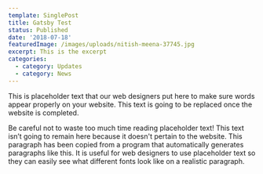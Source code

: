 ```yaml
---
template: SinglePost
title: Gatsby Test
status: Published
date: '2018-07-18'
featuredImage: /images/uploads/nitish-meena-37745.jpg
excerpt: This is the excerpt
categories:
  - category: Updates
  - category: News
---
```


This is placeholder text that our web designers put here to make sure words appear properly on your website. This text is going to be replaced once the website is completed.

Be careful not to waste too much time reading placeholder text! This text isn’t going to remain here because it doesn't pertain to the website. This paragraph has been copied from a program that automatically generates paragraphs like this. It is useful for web designers to use placeholder text so they can easily see what different fonts look like on a realistic paragraph.
